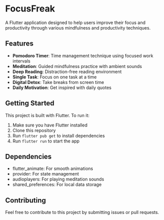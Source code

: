 # FocusFreak

A Flutter application designed to help users improve their focus and productivity through various mindfulness and productivity techniques.

## Features

- **Pomodoro Timer**: Time management technique using focused work intervals
- **Meditation**: Guided mindfulness practice with ambient sounds
- **Deep Reading**: Distraction-free reading environment
- **Single Task**: Focus on one task at a time
- **Digital Detox**: Take breaks from screen time
- **Daily Motivation**: Get inspired with daily quotes

## Getting Started

This project is built with Flutter. To run it:

1. Make sure you have Flutter installed
2. Clone this repository
3. Run `flutter pub get` to install dependencies
4. Run `flutter run` to start the app

## Dependencies

- flutter_animate: For smooth animations
- provider: For state management
- audioplayers: For playing meditation sounds
- shared_preferences: For local data storage

## Contributing

Feel free to contribute to this project by submitting issues or pull requests.
